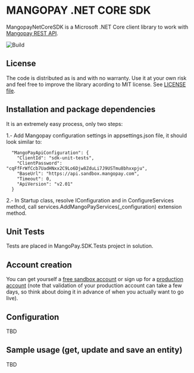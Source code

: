 
MANGOPAY .NET CORE SDK 
=================================================
MangopayNetCoreSDK is a Microsoft .NET Core client library to work with
[Mangopay REST API](http://docs.mangopay.com/api-references/).

![Build](https://github.com/JuanGarciaCarmona/mangopay-net-core-sdk/workflows/Build/badge.svg)

License
-------------------------------------------------
The code is distributed as is and with no warranty. Use it at your own risk and feel free to improve the library acording to MIT license. See [LICENSE file](https://github.com/JuanGarciaCarmona/mangopay-net-core-sdk/blob/master/LICENSE).

Installation and package dependencies
-------------------------------------------------
It is an extremely easy process, only two steps:

1.- Add Mangopay configuration settings in appsettings.json file, it should look similar to:

      "MangoPayApiConfiguration": {
        "ClientId": "sdk-unit-tests",
        "ClientPassword": "cqFfFrWfCcb7UadHNxx2C9Lo6Djw8ZduLi7J9USTmu8bhxxpju",
        "BaseUrl": "https://api.sandbox.mangopay.com",
        "Timeout": 0,
        "ApiVersion": "v2.01"
      }

2.- In Startup class, resolve IConfiguration and in ConfigureServices method, call services.AddMangoPayServices(_configuration) extension method.


Unit Tests
-------------------------------------------------
Tests are placed in MangoPay.SDK.Tests project in solution.


Account creation
-------------------------------------------------
You can get yourself a [free sandbox account](https://www.mangopay.com/signup/create-sandbox/) or sign up for a [production account](https://www.mangopay.com/signup/production-account/) (note that validation of your production account can take a few days, so think about doing it in advance of when you actually want to go live).


Configuration
-------------------------------------------------
TBD


Sample usage (get, update and save an entity)
-------------------------------------------------
TBD
   
